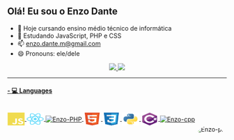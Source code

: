 ## Olá! Eu sou o Enzo Dante


- 🔭 Hoje cursando ensino médio técnico de informática
- 🌱 Estudando JavaScript, PHP e CSS
- 📫 enzo.dante.m@gmail.com
- 😄 Pronouns: ele/dele


<div align="center">
  <a href="https://github.com/enzoDante">
  <img height="180em" src="https://github-readme-stats.vercel.app/api?username=enzoDante&show_icons=true&theme=dracula&include_all_commits=true&count_private=true"/>
  <img height="180em" src="https://github-readme-stats.vercel.app/api/top-langs/?username=enzoDante&layout=compact&langs_count=7&theme=dracula"/>
</div>
  <hr>
  
  #### - 💻 Languages
  <div style="display: inline_block"><br>
  <img align="center" alt="Enzo-Js" height="30" width="40" src="https://raw.githubusercontent.com/devicons/devicon/master/icons/javascript/javascript-plain.svg">
  <!--<img align="center" alt="Enzo-Ts" height="30" width="40" src="https://raw.githubusercontent.com/devicons/devicon/master/icons/typescript/typescript-plain.svg"> -->
 
  <img align="center" alt="Enzo-React" height="30" width="40" src="https://raw.githubusercontent.com/devicons/devicon/master/icons/react/react-original.svg">
  <img align="center" alt="Enzo-PHP" height="30" width="40" src="https://cdn.jsdelivr.net/gh/devicons/devicon/icons/php/php-original.svg" />
  <img align="center" alt="Enzo-HTML" height="30" width="40" src="https://raw.githubusercontent.com/devicons/devicon/master/icons/html5/html5-original.svg">
  <img align="center" alt="Enzo-CSS" height="30" width="40" src="https://raw.githubusercontent.com/devicons/devicon/master/icons/css3/css3-original.svg">
  <img align="center" alt="Enzo-Python" height="30" width="40" src="https://raw.githubusercontent.com/devicons/devicon/master/icons/python/python-original.svg">
  <img align="center" alt="Enzo-Csharp" height="30" width="40" src="https://raw.githubusercontent.com/devicons/devicon/master/icons/csharp/csharp-original.svg">
  <img align="center" alt="Enzo-cpp" height="30" width="40" src="https://cdn.jsdelivr.net/gh/devicons/devicon/icons/cplusplus/cplusplus-original.svg" />
  <img align="right" alt="Enzo-pic" height="150" style="border-radius:50px;" src="https://cdn.discordapp.com/attachments/836191048711405568/907361358226522213/enzodgif.gif">
  <!--<img align="right" alt="Rafa-pic" height="150" style="border-radius:50px;" src="https://media.discordapp.net/attachments/639956127056134178/890373478988013628/Publicacoes_Instagram_1_1.png?width=676&height=676"> -->
</div>
  
  ##
  
